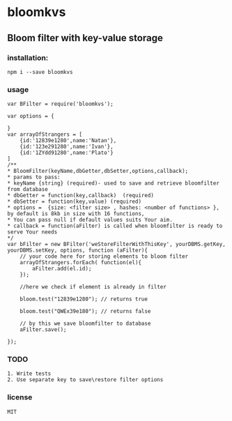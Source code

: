 # bloomkvs

## Bloom filter with key-value storage


### installation:

    npm i --save bloomkvs

### usage

    var BFilter = require('bloomkvs');
    
    var options = {
            
    }
    var arrayOfStrangers = [
        {id:'12839e1280',name:'Natan'},
        {id:'123e291280',name:'Ivan'},
        {id:'1ZYdd91280',name:'Plato'}
    ]
    /**
    * BloomFilter(keyName,dbGetter,dbSetter,options,callback);
    * params to pass: 
    * keyName {string} (required)- used to save and retrieve bloomfilter from database
    * dbGetter = function(key,callback)  (required)
    * dbSetter = function(key,value) (required)
    * options =  {size: <filter size> , hashes: <number of functions> }, by default is 8kb in size with 16 functions, 
    * You can pass null if default values suits Your aim. 
    * callback = function(aFilter) is called when bloomfilter is ready to serve Your needs
    */
    var bFilter = new BFilter('weStoreFilterWithThisKey', yourDBMS.getKey, yourDBMS.setKey, options, function (aFilter){
        // your code here for storing elements to bloom filter
        arrayOfStrangers.forEach( function(el){
            aFilter.add(el.id);
        });
        
        //here we check if element is already in filter
        
        bloom.test("12839e1280"); // returns true
        
        bloom.test("QWEx39e180"); // returns false
        
        // by this we save bloomfilter to database
        aFilter.save();
        
    });
    
### TODO 
    
    1. Write tests
    2. Use separate key to save\restore filter options 
 
### license

    MIT
